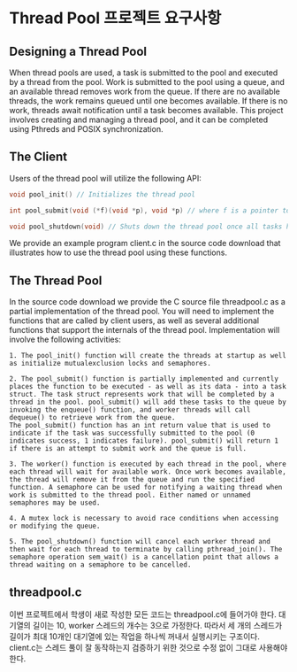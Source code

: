 # Thread Pool 프로젝트 요구사항

## Designing a Thread Pool

When thread pools are used, a task is submitted to the pool and executed by a thread from the pool. Work is submitted to the pool using a queue, and an available thread removes work from the queue. If there are no available threads, the work remains queued until one becomes available. If there is no work, threads await notification until a task becomes available. This project involves creating and managing a thread pool, and it can be completed using Pthreds and POSIX synchronization.

## The Client

Users of the thread pool will utilize the following API:

```c
void pool_init() // Initializes the thread pool

int pool_submit(void (*f)(void *p), void *p) // where f is a pointer to the function that will be executed by a thread from the pool and p is a parameter passed to the function

void pool_shutdown(void) // Shuts down the thread pool once all tasks have completed.
```

We provide an example program client.c in the source code download that illustrates how to use the thread pool using these functions.

## The Thread Pool

In the source code download we provide the C source file threadpool.c as a partial implementation of the thread pool. You will need to implement the functions that are called by client users, as well as several additional functions that support the internals of the thread pool. Implementation will involve the following activities:

    1. The pool_init() function will create the threads at startup as well as initialize mutualexclusion locks and semaphores.

    2. The pool_submit() function is partially implemented and currently places the function to be executed - as well as its data - into a task struct. The task struct represents work that will be completed by a thread in the pool. pool_submit() will add these tasks to the queue by invoking the enqueue() function, and worker threads will call dequeue() to retrieve work from the queue.
    The pool_submit() function has an int return value that is used to indicate if the task was successfully submitted to the pool (0 indicates success, 1 indicates failure). pool_submit() will return 1 if there is an attempt to submit work and the queue is full.

    3. The worker() function is executed by each thread in the pool, where each thread will wait for available work. Once work becomes available, the thread will remove it from the queue and run the specified function. A semaphore can be used for notifying a waiting thread when work is submitted to the thread pool. Either named or unnamed semaphores may be used.

    4. A mutex lock is necessary to avoid race conditions when accessing or modifying the queue.

    5. The pool_shutdown() function will cancel each worker thread and then wait for each thread to terminate by calling pthread_join(). The semaphore operation sem_wait() is a cancellation point that allows a thread waiting on a semaphore to be cancelled.

## threadpool.c

이번 프로젝트에서 학생이 새로 작성한 모든 코드는 threadpool.c에 들어가야 한다. 대기열의 길이는 10, worker 스레드의 개수는 3으로 가정한다. 따라서 세 개의 스레드가 길이가 최대 10개인 대기열에 있는 작업을 하나씩 꺼내서 실행시키는 구조이다. client.c는 스레드 풀이 잘 동작하는지 검증하기 위한 것으로 수정 없이 그대로 사용해야 한다.